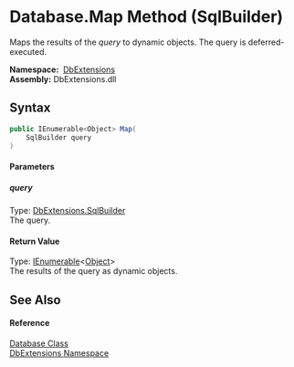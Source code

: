 Database.Map Method (SqlBuilder)
================================
Maps the results of the *query* to dynamic objects. The query is deferred-executed.

  **Namespace:**  [DbExtensions][1]  
  **Assembly:** DbExtensions.dll

Syntax
------

```csharp
public IEnumerable<Object> Map(
	SqlBuilder query
)
```

#### Parameters

##### *query*
Type: [DbExtensions.SqlBuilder][2]  
The query.

#### Return Value
Type: [IEnumerable][3]&lt;[Object][4]>  
The results of the query as dynamic objects.

See Also
--------

#### Reference
[Database Class][5]  
[DbExtensions Namespace][1]  

[1]: ../README.md
[2]: ../SqlBuilder/README.md
[3]: http://msdn.microsoft.com/en-us/library/9eekhta0
[4]: http://msdn.microsoft.com/en-us/library/e5kfa45b
[5]: README.md